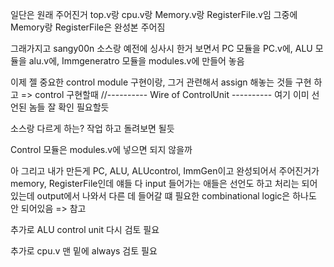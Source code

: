일단은 원래 주어진거 top.v랑 cpu.v랑 Memory.v랑 RegisterFile.v임
그중에 Memory랑 RegisterFile은 완성본 주어짐

그래가지고 sangy00n 소스랑 예전에 싱사시 한거 보면서
PC 모듈을 PC.v에, ALU 모듈을 alu.v에, Immgeneratro 모듈을 modules.v에 만들어 놓음

이제 젤 중요한 control module 구현이랑, 그거 관련해서 assign 해놓는 것들 구현 하고 => control 구현할때   //---------- Wire of ControlUnit ---------- 여기 이미 선언된 놈들 잘 확인 필요할듯

소스랑 다르게 하는? 작업 하고 돌려보면 될듯

Control 모듈은 modules.v에 넣으면 되지 않을까

아 그리고 내가 만든게
PC, ALU, ALUcontrol, ImmGen이고 완성되어서 주어진거가 memory, RegisterFile인데 얘들 다 input 들어가는 애들은 선언도 하고 처리는 되어 있는데 output에서 나와서 다른 데 들어갈 떄 필요한 combinational logic은 하나도 안 되어있음 => 참고

추가로 ALU control unit 다시 검토 필요

추가로 cpu.v 맨 밑에 always 검토 필요